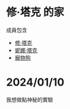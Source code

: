 # 修·塔克 的家

成員包含
* [修·塔克](./Man/readme.md#修-塔克)
* [妮娜·塔克](./Girl/readme.md#妮娜-塔克)
* [寵物狗](./Dog/readme.md#寵物狗)


# 2024/01/10
我想做點神秘的實驗